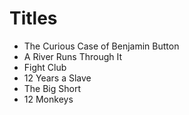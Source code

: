 # Titles

- The Curious Case of Benjamin Button
- A River Runs Through It
- Fight Club
- 12 Years a Slave
- The Big Short
- 12 Monkeys

